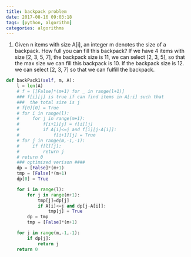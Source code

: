 ```yaml
---
title: backpack problem
date: 2017-08-16 09:03:18
tags: [python, algorithm]
categories: algorithms
---
```

1. Given n items with size A[i], an integer m denotes the size of a backpack. How full you can fill this backpack?
If we have 4 items with size [2, 3, 5, 7], the backpack size is 11, we can select [2, 3, 5], so that the max size we can fill this backpack is 10. If the backpack size is 12. we can select [2, 3, 7] so that we can fulfill the backpack.
```python
def backPack1(self, m, A):
    l = len(A)
    # f = [[False]*(m+1) for _ in range(l+1)]
    ### f[i][j] is true if can find items in A[:i] such that
    ###  the total size is j
    # f[0][0] = True
    # for i in range(l):
    #     for j in range(m+1):
    #         f[i+1][j] = f[i][j]
    #         if A[i]<=j and f[i][j-A[i]]:
    #             f[i+1][j] = True
    # for j in range(m,-1,-1):
    #     if f[l][j]:
    #         return j
    # return 0
    ### optimized verison ####
    dp = [False]*(m+1)
    tmp = [False]*(m+1)
    dp[0] = True

    for i in range(l):
        for j in range(m+1):
            tmp[j]=dp[j]
            if A[i]<=j and dp[j-A[i]]:
                tmp[j] = True
        dp = tmp
        tmp = [False]*(m+1)

    for j in range(m,-1,-1):
        if dp[j]:
            return j
    return 0
```
